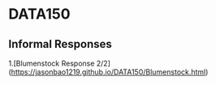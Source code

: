 # DATA150

## Informal Responses

1.[Blumenstock Response 2/2] (https://jasonbao1219.github.io/DATA150/Blumenstock.html)

